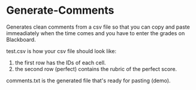 # Generate-Comments

Generates clean comments from a csv file so that you can copy and paste immeadiately when the time comes and you have to enter the grades on Blackboard.

test.csv is how your csv file should look like:
1. the first row has the IDs of each cell.
2. the second row (perfect) contains the rubric of the perfect score. 

comments.txt is the generated file that's ready for pasting (demo).
